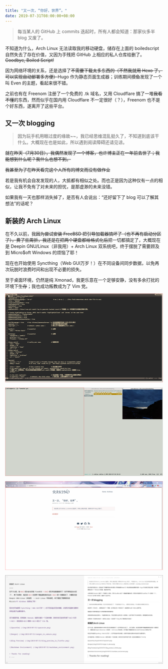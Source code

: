 ```yaml
---
title: "又一次，“你好，世界”。"
date: 2019-07-31T08:00:00+08:00
---
```



> 每当某人的 GitHub 上 commits 迭起时，所有人都会知道：那家伙多半 blog 又废了。

不知道为什么，Arch Linux 无法读取我的移动硬盘，储存在上面的 boiledscript 自然失去了存在价值，又因为手残把 GitHub 上相应的私人仓库给删了。~~Goodbye, Boiled Script!~~

因为网络环境的关系，还是选择了~~不需要下载太多东西的（不然我就用 Hexo 了，可以实现自动部署多方便）~~Hugo 作为静态页面生成器；训练期间~~摸鱼~~发现了一个叫 Even 的主题，看起来很不错。

之前也有在 Freenom 注册了一个免费的 .tk 域名，又用 Cloudflare 搞了一堆~~我看不懂~~的东西，然而似乎在国内用 Cloudflare 不一定很好（？），Freenom 也不是个好东西，遂离开了这些平台。

## 又一次 blogging
> 因为玩手机用眼过度的缘故~~，我已经思维混乱挺久了，不知道到底该干什么。大概现在也是如此，所以遇到阅读障碍还请见谅。

<del>就在昨天（7月30日），我偶然发现了一个博客，也许博主正在一年前去世了；我能想到什么呢？我什么也想不到。</del>

~~我甚至为了在昨天看完这个人所有的博文而没有做作业~~

若是我有机会自发发现的人，大抵都有相似之处。而也正是因为这种仅有一点的相似，让我不免有了对未来的担忧，是那虚渺的未来没错。

如果我有一天也那样消失掉了，是否有人会说出：“还好留下了 blog 可以了解其想法”的话呢？

## 新装的 Arch Linux
在不久以前，我~~因为尝试安装 FreeBSD ~~把引导加载器搞坏了（也不再有启动分区了），费了些周折，我还是~~在把两个硬盘都给格式化后~~把一切都搞定了，大概现在是 Deepin GNU/Linux（非我用）+ Arch Linux 双系统吧，终于摆脱了需要顾及到 Micro$oft Windows 的烦恼了耶！

现在也开始使用 Syncthing（Web GUI万岁！）在不同设备间同步数据，以免再次玩脱时浪费时间和出现不必要的损失。

至于桌面环境，仍然是纯 Xmonad，我更乐意在一个足够安静，没有多余打扰的环境下~~生存~~；我也成功叛教成为了 Vim 党。

![SpaceVim](/images/2019/07/31/spacevim.png)

![Ranger](/images/2019/07/31/ranger_in_sakura.png)

![Blog Preview](/images/2019/07/31/blog_preview_in_firefox.png)

![Markdown Environment](/images/2019/07/31/markdown_environment.png)
